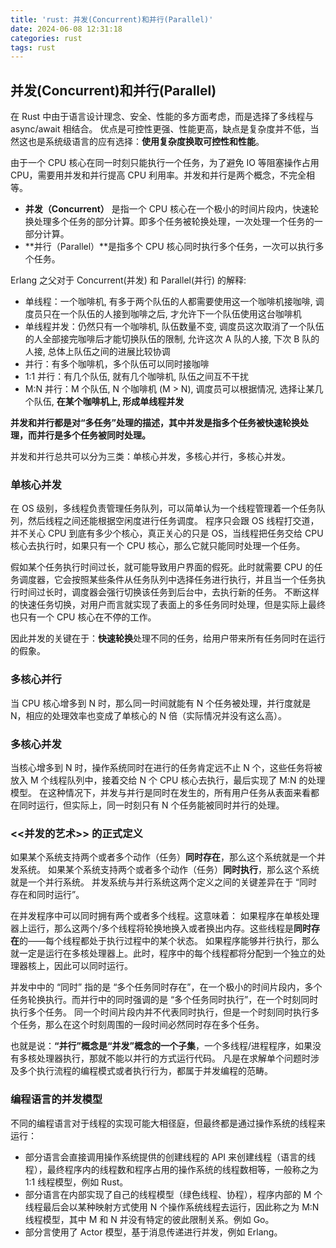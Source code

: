 ```yaml
---
title: 'rust: 并发(Concurrent)和并行(Parallel)'
date: 2024-06-08 12:31:18
categories: rust
tags: rust
---
```


## 并发(Concurrent)和并行(Parallel)

在 Rust 中由于语言设计理念、安全、性能的多方面考虑，而是选择了多线程与 async/await 相结合。
优点是可控性更强、性能更高，缺点是复杂度并不低，当然这也是系统级语言的应有选择：**使用复杂度换取可控性和性能**。

由于一个 CPU 核心在同一时刻只能执行一个任务，为了避免 IO 等阻塞操作占用 CPU，需要用并发和并行提高 CPU 利用率。并发和并行是两个概念，不完全相等。

- **并发（Concurrent）**  是指一个 CPU 核心在一个极小的时间片段内，快速轮换处理多个任务的部分计算。即多个任务被轮换处理，一次处理一个任务的一部分计算。
- **并行（Parallel）**是指多个 CPU 核心同时执行多个任务，一次可以执行多个任务。

Erlang 之父对于 Concurrent(并发) 和 Parallel(并行) 的解释:

- 单线程：一个咖啡机, 有多于两个队伍的人都需要使用这一个咖啡机接咖啡, 调度员只在一个队伍的人接到咖啡之后, 才允许下一个队伍使用这台咖啡机
- 单线程并发：仍然只有一个咖啡机, 队伍数量不变, 调度员这次取消了一个队伍的人全部接完咖啡后才能切换队伍的限制, 允许这次 A 队的人接, 下次 B 队的人接, 总体上队伍之间的进展比较协调
- 并行：有多个咖啡机，多个队伍可以同时接咖啡
- 1:1 并行：有几个队伍, 就有几个咖啡机, 队伍之间互不干扰
- M:N 并行：M 个队伍, N 个咖啡机 (M > N), 调度员可以根据情况, 选择让某几个队伍, **在某个咖啡机上, 形成单线程并发**

**并发和并行都是对“多任务”处理的描述，其中并发是指多个任务被快速轮换处理，而并行是多个任务被同时处理。**

并发和并行总共可以分为三类：单核心并发，多核心并行，多核心并发。

### 单核心并发

在 OS 级别，多线程负责管理任务队列，可以简单认为一个线程管理着一个任务队列，然后线程之间还能根据空闲度进行任务调度。
程序只会跟 OS 线程打交道，并不关心 CPU 到底有多少个核心，真正关心的只是 OS，当线程把任务交给 CPU 核心去执行时，如果只有一个 CPU 核心，那么它就只能同时处理一个任务。

假如某个任务执行时间过长，就可能导致用户界面的假死。此时就需要 CPU 的任务调度器，它会按照某些条件从任务队列中选择任务进行执行，并且当一个任务执行时间过长时，调度器会强行切换该任务到后台中，去执行新的任务。
不断这样的快速任务切换，对用户而言就实现了表面上的多任务同时处理，但是实际上最终也只有一个 CPU 核心在不停的工作。

因此并发的关键在于：**快速轮换**处理不同的任务，给用户带来所有任务同时在运行的假象。

### 多核心并行

当 CPU 核心增多到 N 时，那么同一时间就能有 N 个任务被处理，并行度就是 N，相应的处理效率也变成了单核心的 N 倍（实际情况并没有这么高）。

### 多核心并发

当核心增多到 N 时，操作系统同时在进行的任务肯定远不止 N 个，这些任务将被放入 M 个线程队列中，接着交给 N 个 CPU 核心去执行，最后实现了 M:N 的处理模型。
在这种情况下，并发与并行是同时在发生的，所有用户任务从表面来看都在同时运行，但实际上，同一时刻只有 N 个任务能被同时并行的处理。

### \<\<并发的艺术\>\> 的正式定义

如果某个系统支持两个或者多个动作（任务）**同时存在**，那么这个系统就是一个并发系统。
如果某个系统支持两个或者多个动作（任务）**同时执行**，那么这个系统就是一个并行系统。
并发系统与并行系统这两个定义之间的关键差异在于 “同时存在和同时运行”。

在并发程序中可以同时拥有两个或者多个线程。这意味着：
如果程序在单核处理器上运行，那么这两个/多个线程将轮换地换入或者换出内存。这些线程是**同时存在**的——每个线程都处于执行过程中的某个状态。
如果程序能够并行执行，那么就一定是运行在多核处理器上。此时，程序中的每个线程都将分配到一个独立的处理器核上，因此可以同时运行。

并发中中的 “同时” 指的是 “多个任务同时存在”，在一个极小的时间片段内，多个任务轮换执行。而并行中的同时强调的是 “多个任务同时执行”，在一个时刻同时执行多个任务。
同一个时间片段内并不代表同时执行，但是一个时刻同时执行多个任务，那么在这个时刻周围的一段时间必然同时存在多个任务。

也就是说：**“并行”概念是“并发”概念的一个子集**，一个多线程/进程程序，如果没有多核处理器执行，那就不能以并行的方式运行代码。
凡是在求解单个问题时涉及多个执行流程的编程模式或者执行行为，都属于并发编程的范畴。

### 编程语言的并发模型

不同的编程语言对于线程的实现可能大相径庭，但最终都是通过操作系统的线程来运行：

- 部分语言会直接调用操作系统提供的创建线程的 API 来创建线程（语言的线程），最终程序内的线程数和程序占用的操作系统的线程数相等，一般称之为 1:1 线程模型，例如 Rust。
- 部分语言在内部实现了自己的线程模型（绿色线程、协程），程序内部的 M 个线程最后会以某种映射方式使用 N 个操作系统线程去运行，因此称之为 M:N 线程模型，其中 M 和 N 并没有特定的彼此限制关系。例如 Go。
- 部分言使用了 Actor 模型，基于消息传递进行并发，例如 Erlang。
